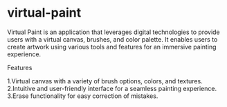 # virtual-paint
Virtual Paint is an application that leverages digital technologies to provide users with a virtual canvas, brushes, and color palette. It enables users to create artwork using various tools and features for an immersive painting experience.

Features

1.Virtual canvas with a variety of brush options, colors, and textures.<br />
2.Intuitive and user-friendly interface for a seamless painting experience.<br />
3.Erase functionality for easy correction of mistakes.
